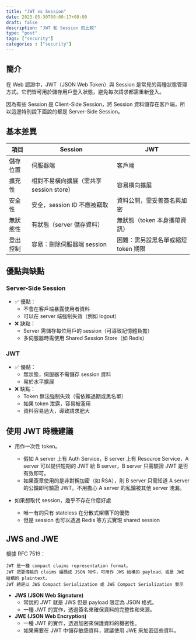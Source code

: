 ```yaml
---
title: "JWT vs Session"
date: 2025-05-30T00:00:17+08:00
draft: false
description: "JWT 和 Session 的比較"
type: "post"
tags: ["security"]
categories : ["security"]
---
```


## 簡介

在 Web 認證中，JWT（JSON Web Token）與 Session 是常見的兩種狀態管理方式。它們皆可用於儲存用戶登入狀態，避免每次請求都需重新登入。

因為有些 Session 是 Client-Side Session，將 Session 資料儲存在客戶端，所以這邊特別說下面說的都是 Server-Side Session。

## 基本差異

| 項目         | Session                              | JWT                                 |
|--------------|---------------------------------------|--------------------------------------|
| 儲存位置     | 伺服器端                             | 客戶端 |
| 擴充性       | 相對不易橫向擴展（需共享 session store） | 容易橫向擴展                          |
| 安全性       | 安全，session ID 不應被竊取          | 資料公開，需妥善簽名與加密             |
| 無狀態性     | 有狀態（server 儲存資料）            | 無狀態（token 本身攜帶資訊）           |
| 登出控制     | 容易：刪除伺服器端 session            | 困難：需另設黑名單或縮短 token 期限     |

## 優點與缺點

### Server-Side Session

- ✅ 優點：
  - 不會在客戶端暴露使用者資料
  - 可以在 server 端強制失效（例如 logout）
- ❌ 缺點：
  - Server 需儲存每位用戶的 session（可導致記憶體負擔）
  - 多伺服器時需使用 Shared Session Store（如 Redis）

### JWT

- ✅ 優點：
  - 無狀態，伺服器不需儲存 session 資料
  - 易於水平擴展
- ❌ 缺點：
  - Token 無法強制失效（需依賴過期或黑名單）
  - 如果 token 泄露，容易被濫用
  - 資料容易過大，導致請求肥大

## 使用 JWT 時機建議

- 用作一次性 token。
  - 假如 A server 上有 Auth Service，B server 上有 Resource Service，A server 可以提供短期的 JWT 給 B server，B server 只需驗證 JWT 是否有效即可。
  - 如果簽章使用的是非對稱加密（如 RSA），則 B server 只需知道 A server 的公鑰即可驗證 JWT。不用擔心 A server 的私鑰被其他 server 洩漏。

- 如果想取代 session，幾乎不存在什麼好處
  - 唯一有的只有 stateless 在分散式架構下的優勢
  - 但是 session 也可以透過 Redis 等方式實現 shared session

## JWS and JWE
根據 RFC 7519：
```
JWT 是一種 compact claims representation format。
JWT 把要傳輸的 claims 編碼成 JSON 物件，可用作 JWS 結構的 payload，或是 JWE 結構的 plaintext。
JWT 總是以 JWS Compact Serialization 或 JWE Compact Serialization 表示
```

- **JWS (JSON Web Signature)**
  - 常說的 JWT 就是 JWS 但是 payload 限定為 JSON 格式。
  - 一種 JWT 的實作，透過簽名來確保資料的完整性和來源。
- **JWE (JSON Web Encryption)**
  - 一種 JWT 的實作，透過加密來保護資料的機密性。
  - 如果需要在 JWT 中儲存敏感資料，建議使用 JWE 來加密這些資料。